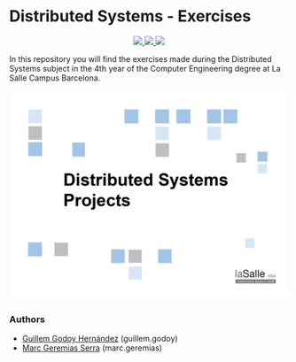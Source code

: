 ﻿# Distributed Systems - Exercises

<p align="center">
  <a href="https://github.com/marcgeremias/distributed-systems-exercises/blob/main/README.md">
    <img src="https://img.shields.io/badge/lang-en-red.svg">
  </a>
  <a href="https://github.com/marcgeremias/distributed-systems-exercises/blob/main/README.cat.md">
    <img src="https://img.shields.io/badge/lang-cat-yellow.svg">
  </a>
  <a href="https://github.com/marcgeremias">
    <img src="https://img.shields.io/badge/Development Stage-green.svg">
  </a>
</p>

In this repository you will find the exercises made during the Distributed Systems subject in the 4th year of the Computer Engineering degree at La Salle Campus Barcelona.

<div align="center">
  <img src="res/image1.jpg" alt="drawing" width="600"/>
</div>

### Authors
- [Guillem Godoy Hernández](https://github.com/guillemghdz) (guillem.godoy)
- [Marc Geremias Serra](https://github.com/marcgeremias) (marc.geremias)
